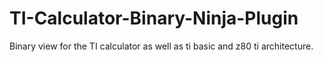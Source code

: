# TI-Calculator-Binary-Ninja-Plugin
Binary view for the TI calculator as well as ti basic and z80 ti architecture.
